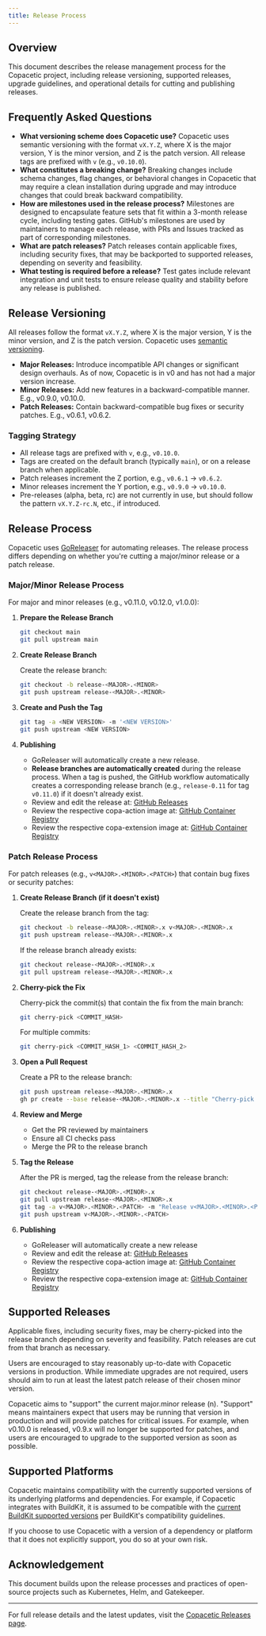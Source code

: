 ```yaml
---
title: Release Process
---
```


## Overview

This document describes the release management process for the Copacetic project, including release versioning, supported releases, upgrade guidelines, and operational details for cutting and publishing releases.

## Frequently Asked Questions

- **What versioning scheme does Copacetic use?** Copacetic uses semantic versioning with the format `vX.Y.Z`, where X is the major version, Y is the minor version, and Z is the patch version. All release tags are prefixed with `v` (e.g., `v0.10.0`).
- **What constitutes a breaking change?** Breaking changes include schema changes, flag changes, or behavioral changes in Copacetic that may require a clean installation during upgrade and may introduce changes that could break backward compatibility.
- **How are milestones used in the release process?** Milestones are designed to encapsulate feature sets that fit within a 3-month release cycle, including testing gates. GitHub's milestones are used by maintainers to manage each release, with PRs and Issues tracked as part of corresponding milestones.
- **What are patch releases?** Patch releases contain applicable fixes, including security fixes, that may be backported to supported releases, depending on severity and feasibility.
- **What testing is required before a release?** Test gates include relevant integration and unit tests to ensure release quality and stability before any release is published.

## Release Versioning

All releases follow the format `vX.Y.Z`, where X is the major version, Y is the minor version, and Z is the patch version. Copacetic uses [semantic versioning](https://semver.org/).

- **Major Releases:** Introduce incompatible API changes or significant design overhauls. As of now, Copacetic is in v0 and has not had a major version increase.
- **Minor Releases:** Add new features in a backward-compatible manner. E.g., v0.9.0, v0.10.0.
- **Patch Releases:** Contain backward-compatible bug fixes or security patches. E.g., v0.6.1, v0.6.2.

### Tagging Strategy

- All release tags are prefixed with `v`, e.g., `v0.10.0`.
- Tags are created on the default branch (typically `main`), or on a release branch when applicable.
- Patch releases increment the Z portion, e.g., `v0.6.1` → `v0.6.2`.
- Minor releases increment the Y portion, e.g., `v0.9.0` → `v0.10.0`.
- Pre-releases (alpha, beta, rc) are not currently in use, but should follow the pattern `vX.Y.Z-rc.N`, etc., if introduced.

## Release Process

Copacetic uses [GoReleaser](https://goreleaser.com/) for automating releases. The release process differs depending on whether you're cutting a major/minor release or a patch release.

### Major/Minor Release Process

For major and minor releases (e.g., v0.11.0, v0.12.0, v1.0.0):

1. **Prepare the Release Branch**

   ```sh
   git checkout main
   git pull upstream main
   ```

2. **Create Release Branch**

   Create the release branch:

   ```sh
   git checkout -b release-<MAJOR>.<MINOR>
   git push upstream release-<MAJOR>.<MINOR>
   ```

3. **Create and Push the Tag**

   ```sh
   git tag -a <NEW VERSION> -m '<NEW VERSION>'
   git push upstream <NEW VERSION>
   ```

4. **Publishing**
   - GoReleaser will automatically create a new release.
   - **Release branches are automatically created** during the release process. When a tag is pushed, the GitHub workflow automatically creates a corresponding release branch (e.g., `release-0.11` for tag `v0.11.0`) if it doesn't already exist.
   - Review and edit the release at: [GitHub Releases](https://github.com/project-copacetic/copacetic/releases)
   - Review the respective copa-action image at: [GitHub Container Registry](https://github.com/project-copacetic/copacetic/pkgs/container/copa-action)
   - Review the respective copa-extension image at: [GitHub Container Registry](https://github.com/project-copacetic/copacetic/pkgs/container/copa-extension)

### Patch Release Process

For patch releases (e.g., `v<MAJOR>.<MINOR>.<PATCH>`) that contain bug fixes or security patches:

1. **Create Release Branch (if it doesn't exist)**

   Create the release branch from the tag:

   ```sh
   git checkout -b release-<MAJOR>.<MINOR>.x v<MAJOR>.<MINOR>.x
   git push upstream release-<MAJOR>.<MINOR>.x
   ```

   If the release branch already exists:

   ```sh
   git checkout release-<MAJOR>.<MINOR>.x
   git pull upstream release-<MAJOR>.<MINOR>.x
   ```

2. **Cherry-pick the Fix**

   Cherry-pick the commit(s) that contain the fix from the main branch:

   ```sh
   git cherry-pick <COMMIT_HASH>
   ```

   For multiple commits:

   ```sh
   git cherry-pick <COMMIT_HASH_1> <COMMIT_HASH_2>
   ```

3. **Open a Pull Request**

   Create a PR to the release branch:

   ```sh
   git push upstream release-<MAJOR>.<MINOR>.x
   gh pr create --base release-<MAJOR>.<MINOR>.x --title "Cherry-pick fix for v<MAJOR>.<MINOR>.<PATCH>" --body "Cherry-picking fix from main branch for patch release v<MAJOR>.<MINOR>.<PATCH>"
   ```

4. **Review and Merge**

   - Get the PR reviewed by maintainers
   - Ensure all CI checks pass
   - Merge the PR to the release branch

5. **Tag the Release**

   After the PR is merged, tag the release from the release branch:

   ```sh
   git checkout release-<MAJOR>.<MINOR>.x
   git pull upstream release-<MAJOR>.<MINOR>.x
   git tag -a v<MAJOR>.<MINOR>.<PATCH> -m "Release v<MAJOR>.<MINOR>.<PATCH>"
   git push upstream v<MAJOR>.<MINOR>.<PATCH>
   ```

6. **Publishing**
   - GoReleaser will automatically create a new release
   - Review and edit the release at: [GitHub Releases](https://github.com/project-copacetic/copacetic/releases)
   - Review the respective copa-action image at: [GitHub Container Registry](https://github.com/project-copacetic/copacetic/pkgs/container/copa-action)
   - Review the respective copa-extension image at: [GitHub Container Registry](https://github.com/project-copacetic/copacetic/pkgs/container/copa-extension)

## Supported Releases

Applicable fixes, including security fixes, may be cherry-picked into the release branch depending on severity and feasibility. Patch releases are cut from that branch as necessary.

Users are encouraged to stay reasonably up-to-date with Copacetic versions in production. While immediate upgrades are not required, users should aim to run at least the latest patch release of their chosen minor version.

Copacetic aims to "support" the current major.minor release (n). "Support" means maintainers expect that users may be running that version in production and will provide patches for critical issues. For example, when v0.10.0 is released, v0.9.x will no longer be supported for patches, and users are encouraged to upgrade to the supported version as soon as possible.

## Supported Platforms

Copacetic maintains compatibility with the currently supported versions of its underlying platforms and dependencies. For example, if Copacetic integrates with BuildKit, it is assumed to be compatible with the [current BuildKit supported versions](https://github.com/moby/buildkit/releases) per BuildKit's compatibility guidelines.

If you choose to use Copacetic with a version of a dependency or platform that it does not explicitly support, you do so at your own risk.

## Acknowledgement

This document builds upon the release processes and practices of open-source projects such as Kubernetes, Helm, and Gatekeeper.

---

For full release details and the latest updates, visit the [Copacetic Releases page](https://github.com/project-copacetic/copacetic/releases).
